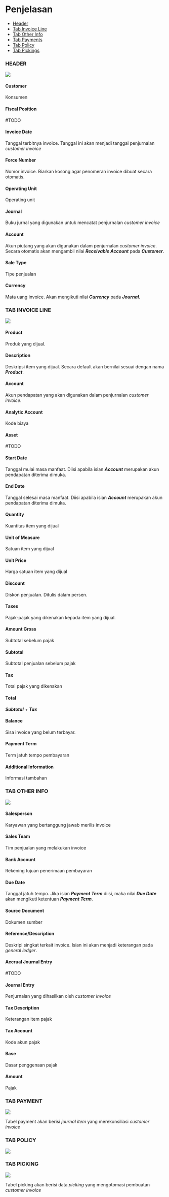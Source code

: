 # Penjelasan

* [Header](#bagian-header)
* [Tab Invoice Line](#bagian-invoice-line)
* [Tab Other Info](#bagian-other-info)
* [Tab Payments](#bagian-payment)
* [Tab Policy](#bagian-policy)
* [Tab Pickings](#bagian-picking)

### <a name="bagian-header">HEADER</a>

![](../../img/customer-invoice/penjelasan-header.png)

#### <a name="field-partner">Customer</a>

Konsumen

#### <a name="field-fiscal-position">Fiscal Position</a>

#TODO

#### <a name="field-invoice-date">Invoice Date</a>

Tanggal terbitnya invoice. Tanggal ini akan menjadi tanggal penjurnalan *customer invoice*

#### <a name="field-force-number">Force Number</a>

Nomor invoice. Biarkan kosong agar penomeran invoice dibuat secara otomatis.

#### <a name="field-ou">Operating Unit</a>

Operating unit

#### <a name="field-journal">Journal</a>

Buku jurnal yang digunakan untuk mencatat penjurnalan *customer invoice*

#### <a name="field-account">Account</a>

Akun piutang yang akan digunakan dalam penjurnalan *customer invoice*. Secara otomatis akan mengambil nilai **_Receivable Account_** pada **_Customer_**.

#### <a name="field-sale-type">Sale Type</a>

Tipe penjualan

#### <a name="field-currency">Currency</a>

Mata uang invoice. Akan mengikuti nilai **_Currency_** pada **_Journal_**.

### <a name="bagian-invoice-line">TAB INVOICE LINE</a>

![](../../img/customer-invoice/penjelasan-tab-invoice-line.png)

#### <a name="field-product">Product</a>

Produk yang dijual.

#### <a name="field-description">Description</a>

Deskripsi item yang dijual. Secara default akan bernilai sesuai dengan nama **_Product_**.

#### <a name="field-account-line">Account</a>

Akun pendapatan yang akan digunakan dalam penjurnalan *customer invoice*.

#### <a name="field-aa">Analytic Account</a>

Kode biaya

#### <a name="field-asset">Asset</a>

#TODO

#### <a name="field-start-date">Start Date</a>

Tanggal mulai masa manfaat. Diisi apabila isian **_Account_** merupakan akun pendapatan diterima dimuka.

#### <a name="field-end-date">End Date</a>

Tanggal selesai masa manfaat. Diisi apabila isian **_Account_** merupakan akun pendapatan diterima dimuka.

#### <a name="field-qty">Quantity</a>

Kuantitas item yang dijual

#### <a name="field-uom">Unit of Measure</a>

Satuan item yang dijual

#### <a name="field-asset">Unit Price</a>

Harga satuan item yang dijual

#### <a name="field-discount">Discount</a>

Diskon penjualan. Ditulis dalam persen.

#### <a name="field-taxes">Taxes</a>

Pajak-pajak yang dikenakan kepada item yang dijual.

#### <a name="field-amount-gross">Amount Gross</a>

Subtotal sebelum pajak

#### <a name="field-subtotal">Subtotal</a>

Subtotal penjualan sebelum pajak

#### <a name="field-tax">Tax</a>

Total pajak yang dikenakan

#### <a name="field-total">Total</a>

**_Subtotal_** + **_Tax_**

#### <a name="field-balance">Balance</a>

Sisa invoice yang belum terbayar.

#### <a name="field-payment-term">Payment Term</a>

Term jatuh tempo pembayaran

#### <a name="field-info">Additional Information</a>

Informasi tambahan

### <a name="bagian-other-info">TAB OTHER INFO</a>

![](../../img/customer-invoice/penjelasan-tab-other-info.png)

#### <a name="field-salesperson">Salesperson</a>

Karyawan yang bertanggung jawab merilis invoice

#### <a name="field-sales-team">Sales Team</a>

Tim penjualan yang melakukan invoice

#### <a name="field-bank-acc">Bank Account</a>

Rekening tujuan penerimaan pembayaran

#### <a name="field-due-date">Due Date</a>

Tanggal jatuh tempo. Jika isian **_Payment Term_** diisi, maka nilai **_Due Date_** akan mengikuti ketentuan **_Payment Term_**.

#### <a name="field-source-document">Source Document</a>

Dokumen sumber

#### <a name="field-reference">Reference/Description</a>

Deskripi singkat terkait invoice. Isian ini akan menjadi keterangan pada *general ledger*.

#### <a name="field-accrual-journal-entry">Accrual Journal Entry</a>

#TODO

#### <a name="field-journal-entry">Journal Entry</a>

Penjurnalan yang dihasilkan oleh *customer invoice*

#### <a name="field-tax-description">Tax Description</a>

Keterangan item pajak

#### <a name="field-tax-account">Tax Account</a>

Kode akun pajak

#### <a name="field-base">Base</a>

Dasar penggenaan pajak

#### <a name="field-amount">Amount</a>

Pajak

### <a name="bagian-payment">TAB PAYMENT</a>

![](../../img/customer-invoice/penjelasan-tab-payment.png)

Tabel payment akan berisi *journal item* yang merekonsiliasi *customer invoice*

### <a name="bagian-policy">TAB POLICY</a>

![](../../img/customer-invoice/penjelasan-tab-policy.png)

### <a name="bagian-picking">TAB PICKING</a>

![](../../img/customer-invoice/penjelasan-tab-picking.png)

Tabel picking akan berisi data *picking* yang mengotomasi pembuatan *customer invoice*
